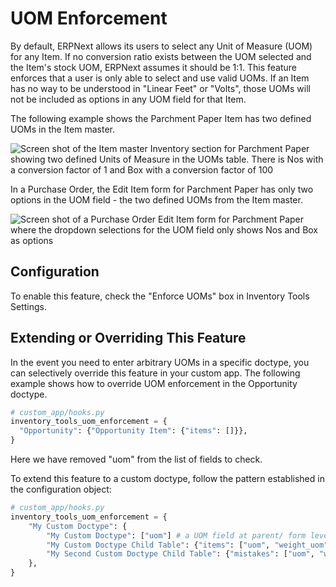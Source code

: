 <!-- Copyright (c) 2024, AgriTheory and contributors
For license information, please see license.txt-->

# UOM Enforcement

By default, ERPNext allows its users to select any Unit of Measure (UOM) for any Item. If no conversion ratio exists between the UOM selected and the Item's stock UOM, ERPNext assumes it should be 1:1. This feature enforces that a user is only able to select and use valid UOMs. If an Item has no way to be understood in "Linear Feet" or "Volts", those UOMs will not be included as options in any UOM field for that Item.

The following example shows the Parchment Paper Item has two defined UOMs in the Item master.

![Screen shot of the Item master Inventory section for Parchment Paper showing two defined Units of Measure in the UOMs table. There is Nos with a conversion factor of 1 and Box with a conversion factor of 100](./assets/uom_item.png)

In a Purchase Order, the Edit Item form for Parchment Paper has only two options in the UOM field - the two defined UOMs from the Item master.

![Screen shot of a Purchase Order Edit Item form for Parchment Paper where the dropdown selections for the UOM field only shows Nos and Box as options](./assets/uom_options.png)

## Configuration
To enable this feature, check the "Enforce UOMs" box in Inventory Tools Settings.

## Extending or Overriding This Feature
In the event you need to enter arbitrary UOMs in a specific doctype, you can selectively override this feature in your custom app. The following example shows how to override UOM enforcement in the Opportunity doctype.

```python
# custom_app/hooks.py
inventory_tools_uom_enforcement = {
  "Opportunity": {"Opportunity Item": {"items": []}},
}
```
Here we have removed "uom" from the list of fields to check.

To extend this feature to a custom doctype, follow the pattern established in the configuration object:

```python
# custom_app/hooks.py
inventory_tools_uom_enforcement = {
	"My Custom Doctype": {
		"My Custom Doctype": ["uom"] # a UOM field at parent/ form level
		"My Custom Doctype Child Table": {"items": ["uom", "weight_uom", ]}, # UOM fields in a child table
		"My Second Custom Doctype Child Table": {"mistakes": ["uom", "weight_uom", ]}, # UOM fields in a second child table
	},
}
```

